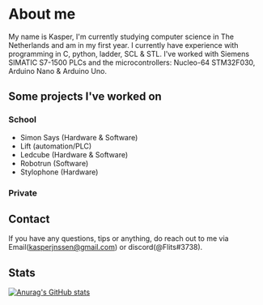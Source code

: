 # About me
My name is Kasper, <!-- might add Twitter & stuff later on -->I'm currently studying computer science in The Netherlands and am in my first year.
I currently have experience with programming in C, python, ladder, SCL & STL. I've worked with Siemens SIMATIC S7-1500 PLCs and the microcontrollers: Nucleo-64 STM32F030, Arduino Nano & Arduino Uno.


## Some projects I've worked on
### School
- Simon Says (Hardware & Software)
- Lift (automation/PLC)
- Ledcube (Hardware & Software)
- Robotrun (Software)
- Stylophone (Hardware)

### Private
 
<!-- ### Still a WIP -->


## Contact
If you have any questions, tips or anything, do reach out to me via Email(kasperjnssen@gmail.com) or discord(@Flits#3738).


## Stats
[![Anurag's GitHub stats](https://github-readme-stats.vercel.app/api?username=kasper201&show_icons=true&theme=transparent)](https://github.com/anuraghazra/github-readme-stats)
<!--
**kasper201/kasper201** is a ✨ _special_ ✨ repository because its `README.md` (this file) appears on your GitHub profile.

-->
